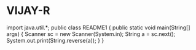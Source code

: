 # VIJAY-R
import java.util.*;
public class README1
{
public static void main(String[] args)
{
Scanner sc = new Scanner(System.in);
String a = sc.next();
System.out.print(String.reverse(a));
}
}
